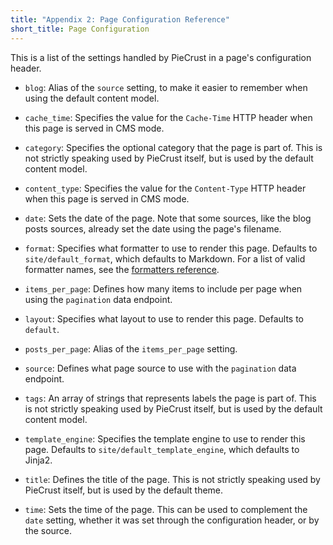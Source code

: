 ```yaml
---
title: "Appendix 2: Page Configuration Reference"
short_title: Page Configuration
---
```


This is a list of the settings handled by PieCrust in a page's configuration
header.

* `blog`: Alias of the `source` setting, to make it easier to remember when
  using the default content model.

* `cache_time`: Specifies the value for the `Cache-Time` HTTP header when this
  page is served in CMS mode.

* `category`: Specifies the optional category that the page is part of. This is
  not strictly speaking used by PieCrust itself, but is used by the default
  content model.

* `content_type`: Specifies the value for the `Content-Type` HTTP header when
  this page is served in CMS mode.

* `date`: Sets the date of the page. Note that some sources, like the blog posts
  sources, already set the date using the page's filename.

* `format`: Specifies what formatter to use to render this page. Defaults to
  `site/default_format`, which defaults to Markdown. For a list of valid
  formatter names, see the [formatters reference][fmtref].

* `items_per_page`: Defines how many items to include per page when using the
  `pagination` data endpoint.

* `layout`: Specifies what layout to use to render this page. Defaults to
  `default`.

* `posts_per_page`: Alias of the `items_per_page` setting.

* `source`: Defines what page source to use with the `pagination` data endpoint.

* `tags`: An array of strings that represents labels the page is part of. This
  is not strictly speaking used by PieCrust itself, but is used by the default
  content model.

* `template_engine`: Specifies the template engine to use to render this page.
  Defaults to `site/default_template_engine`, which defaults to Jinja2.

* `title`: Defines the title of the page. This is not strictly speaking used by
  PieCrust itself, but is used by the default theme.

* `time`: Sets the time of the page. This can be used to complement the `date`
  setting, whether it was set through the configuration header, or by the
  source.

[fmtref]: {{docurl('reference/formatters')}}
